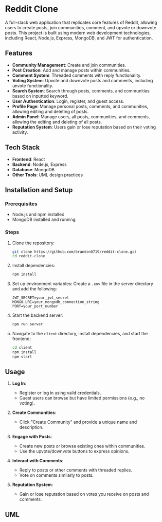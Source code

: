 # Reddit Clone

A full-stack web application that replicates core features of Reddit, allowing users to create posts, join communities, comment, and upvote or downvote posts. This project is built using modern web development technologies, including React, Node.js, Express, MongoDB, and JWT for authentication.

## Features

- **Community Management**: Create and join communities.
- **Post Creation**: Add and manage posts within communities.
- **Comment System**: Threaded comments with reply functionality.
- **Voting System**: Upvote and downvote posts and comments, including unvote functionality.
- **Search System**: Search through posts, comments, and communities based on inputted keyword.
- **User Authentication**: Login, register, and guest access.
- **Profile Page**: Manage personal posts, comments, and communities, allowing editing and deleting of posts.
- **Admin Panel**: Manage users, all posts, communities, and comments, allowing the editing and deleting of all posts.
- **Reputation System**: Users gain or lose reputation based on their voting activity.

## Tech Stack

- **Frontend**: React
- **Backend**: Node.js, Express
- **Database**: MongoDB
- **Other Tools**: UML design practices

## Installation and Setup

### Prerequisites
- Node.js and npm installed
- MongoDB installed and running

### Steps
1. Clone the repository:
   ```bash
   git clone https://github.com/brandon0719/reddit-clone.git
   cd reddit-clone
   ```

2. Install dependencies:
   ```bash
   npm install
   ```

3. Set up environment variables:
   Create a `.env` file in the server directory and add the following:
   ```plaintext
   JWT_SECRET=your_jwt_secret
   MONGO_URI=your_mongodb_connection_string
   PORT=your_port_number
   ```

4. Start the backend server:
   ```bash
   npm run server
   ```

5. Navigate to the `client` directory, install dependencies, and start the frontend:
   ```bash
   cd client
   npm install
   npm start
   ```

## Usage

1. **Log In**:
   - Register or log in using valid credentials.
   - Guest users can browse but have limited permissions (e.g., no voting).

2. **Create Communities**:
   - Click "Create Community" and provide a unique name and description.

3. **Engage with Posts**:
   - Create new posts or browse existing ones within communities.
   - Use the upvote/downvote buttons to express opinions.

4. **Interact with Comments**:
   - Reply to posts or other comments with threaded replies.
   - Vote on comments similarly to posts.

5. **Reputation System**:
   - Gain or lose reputation based on votes you receive on posts and comments.

## UML

